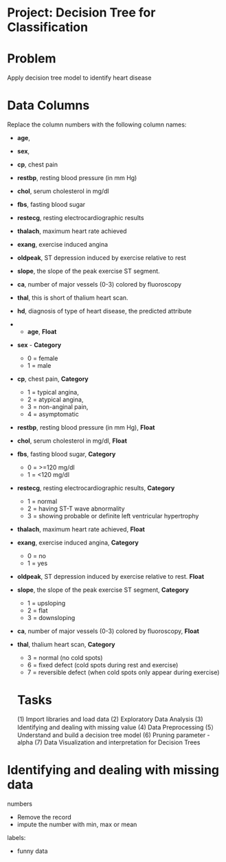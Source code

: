 # Project: Decision Tree for Classification

# Problem
Apply decision tree model to identify heart disease

# Data Columns
Replace the column numbers with the following column names:
- **age**,
- **sex**,
- **cp**, chest pain
- **restbp**, resting blood pressure (in mm Hg)
- **chol**, serum cholesterol in mg/dl
- **fbs**, fasting blood sugar
- **restecg**, resting electrocardiographic results
- **thalach**,  maximum heart rate achieved
- **exang**, exercise induced angina
- **oldpeak**, ST depression induced by exercise relative to rest
- **slope**, the slope of the peak exercise ST segment.
- **ca**, number of major vessels (0-3) colored by fluoroscopy
- **thal**, this is short of thalium heart scan.
- **hd**, diagnosis of type of heart disease, the predicted attribute

- - **age**, **Float**
- **sex** - **Category**
  - 0 = female
  - 1 = male
- **cp**, chest pain, **Category**
  - 1 = typical angina,
  - 2 = atypical angina,
  - 3 = non-anginal pain,
  - 4 = asymptomatic
- **restbp**, resting blood pressure (in mm Hg), **Float**
- **chol**, serum cholesterol in mg/dl, **Float**
- **fbs**, fasting blood sugar, **Category**
  - 0 = >=120 mg/dl
  - 1 = <120 mg/dl
- **restecg**, resting electrocardiographic results, **Category**
  - 1 = normal
  - 2 = having ST-T wave abnormality
  - 3 = showing probable or definite left ventricular hypertrophy
- **thalach**,  maximum heart rate achieved, **Float**
- **exang**, exercise induced angina, **Category**
  - 0 = no
  - 1 = yes
- **oldpeak**, ST depression induced by exercise relative to rest. **Float**
- **slope**, the slope of the peak exercise ST segment, **Category**
  - 1 = upsloping
  - 2 = flat
  - 3 = downsloping
- **ca**, number of major vessels (0-3) colored by fluoroscopy, **Float**
- **thal**, thalium heart scan, **Category**
  - 3 = normal (no cold spots)
  - 6 = fixed defect (cold spots during rest and exercise)
  - 7 = reversible defect (when cold spots only appear during exercise)
 

  # Tasks
  (1) Import libraries and load data
  (2) Exploratory Data Analysis
  (3) Identifying and dealing with missing value
  (4) Data Preprocessing
  (5）Understand and build a decision tree model
  (6) Pruning parameter - alpha
  (7) Data Visualization and interpretation for Decision Trees

# Identifying and dealing with missing data
numbers
- Remove the record
- impute the number with min, max or mean

labels:
- funny data
